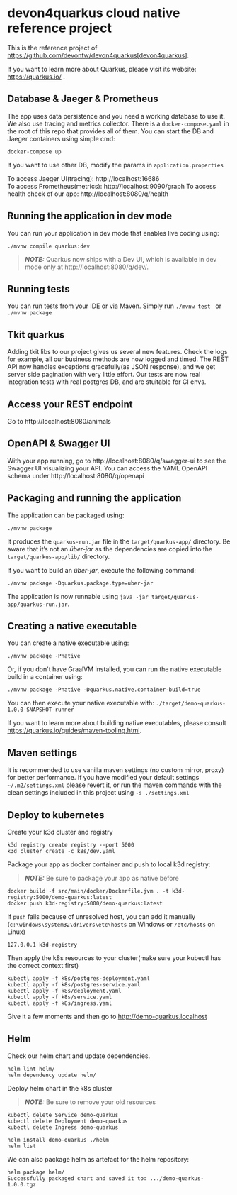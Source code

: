 # devon4quarkus cloud native reference project

This is the reference project of https://github.com/devonfw/devon4quarkus[devon4quarkus].

If you want to learn more about Quarkus, please visit its website: https://quarkus.io/ .

## Database & Jaeger & Prometheus

The app uses data persistence and you need a working database to use it. We also use tracing and metrics collector.
There is a `docker-compose.yaml` in the root of this repo that provides all of them.
You can start the DB and Jaeger containers using simple cmd:
```
docker-compose up
```
If you want to use other DB, modify the params in `application.properties`

To access Jaeger UI(tracing): http://localhost:16686  
To access Prometheus(metrics): http://localhost:9090/graph
To access health check of our app: http://localhost:8080/q/health

## Running the application in dev mode

You can run your application in dev mode that enables live coding using:
```shell script
./mvnw compile quarkus:dev
```

> **_NOTE:_**  Quarkus now ships with a Dev UI, which is available in dev mode only at http://localhost:8080/q/dev/.

## Running tests

You can run tests from your IDE or via Maven. Simply run `./mvnw test ` or `./mvnw package`

## Tkit quarkus

Adding tkit libs to our project gives us several new features. Check the logs for example, all our business methods are now logged and timed. 
The REST API now handles exceptions gracefully(as JSON response), and we get server side pagination with very little effort. 
Our tests are now real integration tests with real postgres DB, and are stuitable for CI envs.

## Access your REST endpoint

Go to http://localhost:8080/animals


## OpenAPI & Swagger UI

With your app running, go to http://localhost:8080/q/swagger-ui to see the Swagger UI visualizing your API. You can access the YAML OpenAPI schema under http://localhost:8080/q/openapi

## Packaging and running the application

The application can be packaged using:
```shell script
./mvnw package
```
It produces the `quarkus-run.jar` file in the `target/quarkus-app/` directory.
Be aware that it’s not an _über-jar_ as the dependencies are copied into the `target/quarkus-app/lib/` directory.

If you want to build an _über-jar_, execute the following command:
```shell script
./mvnw package -Dquarkus.package.type=uber-jar
```

The application is now runnable using `java -jar target/quarkus-app/quarkus-run.jar`.

## Creating a native executable

You can create a native executable using: 
```shell script
./mvnw package -Pnative
```

Or, if you don't have GraalVM installed, you can run the native executable build in a container using: 
```shell script
./mvnw package -Pnative -Dquarkus.native.container-build=true
```

You can then execute your native executable with: `./target/demo-quarkus-1.0.0-SNAPSHOT-runner`

If you want to learn more about building native executables, please consult https://quarkus.io/guides/maven-tooling.html.

## Maven settings

It is recommended to use vanilla maven settings (no custom mirror, proxy) for better performance. If you have modified your default settings `~/.m2/settings.xml` please revert it, or run the maven commands with the clean settings included in this project using  `-s ./settings.xml`

## Deploy to kubernetes

Create your k3d cluster and registry
```shell
k3d registry create registry --port 5000
k3d cluster create -c k8s/dev.yaml
```

Package your app as docker container and push to local k3d registry:
> **_NOTE:_**  Be sure to package your app as native before
```shell
docker build -f src/main/docker/Dockerfile.jvm . -t k3d-registry:5000/demo-quarkus:latest
docker push k3d-registry:5000/demo-quarkus:latest
```

If `push` fails because of unresolved host, you can add it manually (`c:\windows\system32\drivers\etc\hosts` on Windows or `/etc/hosts` on Linux)
```shell
127.0.0.1 k3d-registry
```

Then apply the k8s resources to your cluster(make sure your kubectl has the correct context first)

```shell
kubectl apply -f k8s/postgres-deployment.yaml
kubectl apply -f k8s/postgres-service.yaml
kubectl apply -f k8s/deployment.yaml
kubectl apply -f k8s/service.yaml
kubectl apply -f k8s/ingress.yaml
```

Give it a few moments and then go to http://demo-quarkus.localhost

## Helm

Check our helm chart and update dependencies.
```
helm lint helm/
helm dependency update helm/
```

Deploy helm chart in the k8s cluster
> **_NOTE:_**  Be sure to remove your old resources
```shell
kubectl delete Service demo-quarkus
kubectl delete Deployment demo-quarkus
kubectl delete Ingress demo-quarkus
```
```
helm install demo-quarkus ./helm
helm list
```

We can also package helm as artefact for the helm repository:
```
helm package helm/
Successfully packaged chart and saved it to: .../demo-quarkus-1.0.0.tgz
```
